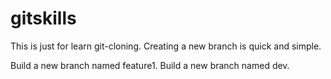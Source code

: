 # gitskills

This is just for learn git-cloning.
Creating a new branch is quick and simple.

Build a new branch named feature1.
Build a new branch named dev.
